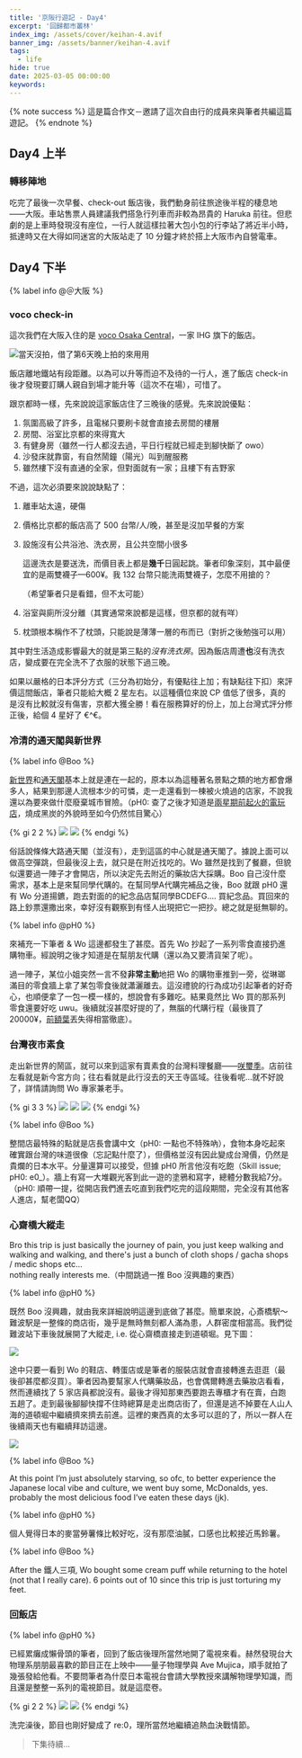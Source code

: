 ```yaml
---
title: '京阪行遊記 - Day4'
excerpt: '回歸都市叢林'
index_img: /assets/cover/keihan-4.avif
banner_img: /assets/banner/keihan-4.avif
tags:
  - life
hide: true
date: 2025-03-05 00:00:00
keywords:
---
```


<!-- Latex Protector: Remove "@" before use -->
<!--@lp:skip-all-->
<!--@lp:skip-some-->

<!-- EMSP Replacer: Auto replacement of double full-width white-space with &emsp;&emsp; -->

<!-- Spoiler Replacer: Replace ||text||  with {% spoiler text %} -->
<!--@sprp:skip-all-->

<!-- Footnote Reposer: Auto repositioning of all the footnotes in post -->
<!--@ft:skip-all-->

{% note success %}
這是篇合作文－邀請了這次自由行的成員來與筆者共編這篇遊記。
{% endnote %}

## Day4 上半

### 轉移陣地

吃完了最後一次早餐、check-out 飯店後，我們動身前往旅途後半程的棲息地——大阪。車站售票人員建議我們搭急行列車而非較為昂貴的 Haruka 前往。但悲劇的是上車時發現沒有座位，一行人就這樣拉著大包小包的行李站了將近半小時，抵達時又在大得如同迷宮的大阪站走了 10 分鐘才終於搭上大阪市內自營電車。

## Day4 下半

{% label info @＠大阪 %}

### voco check-in

這次我們在大阪入住的是 [voco Osaka Central](https://maps.app.goo.gl/cRJ8wYiBqpwo3AWi8)，一家 IHG 旗下的飯店。

![當天沒拍，借了第6天晚上拍的來用用](voco.avif)

飯店離地鐵站有段距離。以為可以升等而迫不及待的一行人，進了飯店 check-in 後才發現要訂購人親自到場才能升等（這次不在場），可惜了。

跟京都時一樣，先來說說這家飯店住了三晚後的感覺。先來說說優點：

1. 氛圍高級了許多，且電梯只要刷卡就會直接去房間的樓層  
2. 房間、浴室比京都的來得寬大  
3. 有健身房（雖然一行人都沒去過，平日行程就已經走到腳快斷了 owo）  
4. 沙發床就靠窗，有自然鬧鐘（陽光）叫到醒服務  
5. 雖然樓下沒有直通的全家，但對面就有一家；且樓下有吉野家

不過，這次必須要來說說缺點了：

1. 離車站太遠，硬傷  
2. 價格比京都的飯店高了 500 台幣/人/晚，甚至是沒加早餐的方案  
3. 設施沒有公共浴池、洗衣房，且公共空間小很多

   這邊洗衣是要送洗，而價目表上都是**幾千**日圓起跳。筆者印象深刻，其中最便宜的是兩雙襪子—600¥。我 132 台幣只能洗兩雙襪子，怎麼不用搶的？

   （希望筆者只是看錯，但不太可能）

4. 浴室與廁所沒分離（其實通常來說都是這樣，但京都的就有咩）  
5. 枕頭根本稱作不了枕頭，只能說是薄薄一層的布而已（對折之後勉強可以用）

其中對生活造成影響最大的就是第三點的*沒有洗衣房*。因為飯店周遭**也**沒有洗衣店，變成要在完全洗不了衣服的狀態下過三晚。

如果以嚴格的日本評分方式（三分為初始分，有優點往上加；有缺點往下扣）來評價這間飯店，筆者只能給大概 2 星左右。以這種價位來說 CP 值低了很多，真的是沒有比較就沒有傷害，京都大獲全勝！看在服務算好的份上，加上台灣式評分修正後，給個 4 星好了 €^€。

### 冷清的通天閣與新世界

{% label info @Boo %}

[新世界](https://maps.app.goo.gl/V2pR1GT4R8H9H5SBA)和[通天閣](https://maps.app.goo.gl/M8RKxgW1JmxrHmQG9)基本上就是連在一起的，原本以為這種著名景點之類的地方都會爆多人，結果到那邊人流根本少的可憐，走一走還看到一棟被火燒過的店家，不說我還以為要來做什麼廢棄城市冒險。（pH0: 查了之後才知道是[兩星期前起火的電玩店](https://udn.com/news/story/6812/8506067)，燒成黑炭的外貌時至如今仍然怵目驚心）

{% gi 2 2 %}
  ![](seikai.avif)
  ![](tsutenkaku.avif)
{% endgi %}

俗話說條條大路通天閣（並沒有），走到這區的中心就是通天閣了。據說上面可以做高空彈跳，但最後沒上去，就只是在附近找吃的。Wo 雖然是找到了餐廳，但貌似還要過一陣子才會開店，所以決定先去附近的藥妝店大採購。Boo 自己沒什麼需求，基本上是來幫同學代購的。在幫同學A代購完補品之後，Boo 就跟 pH0 還有 Wo 分道揚鑣，跑去對面的的紀念品店幫同學BCDEFG.... 買紀念品。買回來的路上鈔票還撒出來，幸好沒有觀察到有怪人出現把它一把抄。總之就是挺無聊的。

{% label info @pH0 %}

來補充一下筆者 & Wo 這邊都發生了甚麼。首先 Wo 抄起了一系列零食直接扔進購物車。經說明之後才知道是在幫朋友代購（還以為又要清貨架了呢）。

過一陣子，某位小姐突然一言不發**非常主動**地把 Wo 的購物車推到一旁，從琳瑯滿目的零食牆上拿了某包零食後就瀟灑離去。這沒禮貌的行為成功引起筆者的好奇心，也順便拿了一包一模一樣的，想說會有多難吃。結果竟然比 Wo 買的那系列零食還要好吃 uwu。後續就沒甚麼好提的了，無腦的代購行程（最後買了 20000¥，[前額葉](https://zh.wikipedia.org/zh-tw/%E9%A1%8D%E8%91%89#:~:text=%E7%9A%84%E4%BD%9C%E7%94%A8%E5%8C%85%E6%8B%AC-,%E5%88%A4%E6%96%B7%E7%95%B6%E5%89%8D%E8%A1%8C%E7%82%BA%E7%9A%84%E5%BE%8C%E6%9E%9C,-%EF%BC%8C%E5%90%84%E7%A8%AE%E8%A1%8C%E7%82%BA%E4%B9%8B%E9%96%93)丟失得相當徹底）。

### 台灣夜市素食

走出新世界的鬧區，就可以來到這家有賣素食的台灣料理餐廳——[咲璽季](https://maps.app.goo.gl/eD4Fj7rJC5hghXwn7)。店前往左看就是新今宮方向；往右看就是此行沒去的天王寺區域。往後看呢...就不好說了，詳情請詢問 Wo 專家兼老手。

{% gi 3 3 %}
  ![](left.avif)
  ![](middle.avif)
  ![](right.avif)
{% endgi %}

{% label info @Boo %}

整間店最特殊的點就是店長會講中文（pH0: 一點也不特殊吶），食物本身吃起來確實跟台灣的味道很像（忘記點什麼了），但價格並沒有因此變成台灣價，仍然是貴爛的日本水平。分量還算可以接受，但據 pH0 所言他沒有吃飽（Skill issue; pH0: e0\_）。牆上有寫一大堆觀光客到此一遊的塗鴉和寫字，總體分數我給7分。（pH0: 順帶一提，從開店我們進去吃直到我們吃完的這段期間，完全沒有其他客人進店，幫老闆QQ）

### 心齋橋大縱走

Bro this trip is just basically the journey of pain, you just keep walking and walking and walking, and there's just a bunch of cloth shops / gacha shops / medic shops etc…  
nothing really interests me.（中間跳過一推 Boo 沒興趣的東西）

{% label info @pH0 %}

既然 Boo 沒興趣，就由我來詳細說明這邊到底做了甚麼。簡單來說，心斎橋駅～難波駅是一整條的商店街，幾乎是無時無刻都人滿為患，人群密度相當高。我們從難波站下車後就展開了大縱走, i.e. 從心齋橋直接走到道頓堀。見下圖：

![](route.avif)

途中只要一看到 Wo 的鞋店、轉蛋店或是筆者的服裝店就會直接轉進去逛逛（最後卻甚麼都沒買）。筆者因為要幫家人代購藥妝品，也會偶爾轉進去藥妝店看看，然而連續找了 5 家店員都說沒有。最後才得知那東西要跑去專櫃才有在賣，白跑五趟了。走到最後腳腳快撐不住時總算是走出商店街了，但還是逃不掉要在人山人海的道頓堀中繼續擠來擠去前進。這裡的東西真的太多可以逛的了，所以一群人在後續兩天也有繼續拜訪這邊。

![](nanba.avif)

{% label info @Boo %}

At this point I’m just absolutely starving, so ofc, to better experience the Japanese local vibe and culture, we went buy some, McDonalds, yes. probably the most delicious food I’ve eaten these days (jk).

{% label info @pH0 %}

個人覺得日本的麥當勞薯條比較好吃，沒有那麼油膩，口感也比較接近馬鈴薯。

{% label info @Boo %}

After the 鐵人三項, Wo bought some cream puff while returning to the hotel (not that I really care). 6 points out of 10 since this trip is just torturing my feet.

### 回飯店

{% label info @pH0 %}

已經累癱成懶骨頭的筆者，回到了飯店後理所當然地開了電視來看。赫然發現台大物理系朋朋最喜歡的節目正在上映中——量子物理學與 Ave Mujica，順手就拍了幾張發給他看。不要問筆者為什麼日本電視台會請大學教授來講解物理學知識，而且還是整整一系列的電視節目。就是這麼卷。

{% gi 2 2 %}
  ![](phy.avif)
  ![](ave.avif)
{% endgi %}

洗完澡後，節目也剛好變成了 re:0，理所當然地繼續追熱血決戰情節。

> 下集待續...
